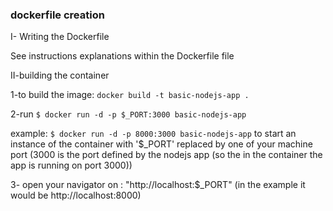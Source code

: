 ### **dockerfile creation**

I- Writing the Dockerfile

See instructions explanations within the Dockerfile file

II-building the container

1-to build the image:
`docker build -t basic-nodejs-app .`

2-run 
`$ docker run -d -p $_PORT:3000 basic-nodejs-app`

example: `$ docker run -d -p 8000:3000 basic-nodejs-app`
to start an instance of the container with '$_PORT' replaced by one of your machine port 
(3000 is the port defined by the nodejs app (so the in the container the app is running on port 3000))
 
 3- open your navigator on : "http://localhost:$_PORT" (in the example it would be http://localhost:8000)
